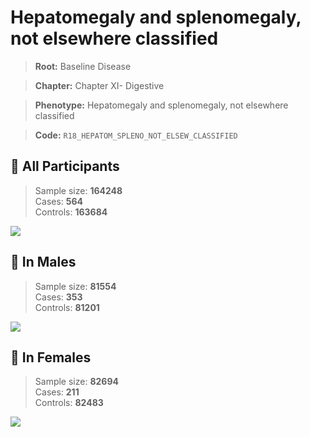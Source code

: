 # Hepatomegaly and splenomegaly, not elsewhere classified

> **Root:** Baseline Disease  

> **Chapter:** Chapter XI- Digestive  

> **Phenotype:** Hepatomegaly and splenomegaly, not elsewhere classified  

> **Code:** `R18_HEPATOM_SPLENO_NOT_ELSEW_CLASSIFIED`

## 🧪 All Participants  
> Sample size: **164248**  
> Cases: **564**  
> Controls: **163684**
<img src="/Disease/Figures/ALL/Incidence/R18_HEPATOM_SPLENO_NOT_ELSEW_CLASSIFIED.png"/>
<CsvTable src="/Disease_Data/ALL/Incidence/COX_R18_HEPATOM_SPLENO_NOT_ELSEW_CLASSIFIED.csv" label="🔍 View full results" />

## 👨 In Males  
> Sample size: **81554**  
> Cases: **353**  
> Controls: **81201**
<img src="/Disease/Figures/Male/Incidence/R18_HEPATOM_SPLENO_NOT_ELSEW_CLASSIFIED.png"/>
<CsvTable src="/Disease_Data/Male/Incidence/COX_R18_HEPATOM_SPLENO_NOT_ELSEW_CLASSIFIED.csv" label="🔍 View full results" />

## 👩 In Females  
> Sample size: **82694**  
> Cases: **211**  
> Controls: **82483**
<img src="/Disease/Figures/Female/Incidence/R18_HEPATOM_SPLENO_NOT_ELSEW_CLASSIFIED.png"/>
<CsvTable src="/Disease_Data/Female/Incidence/COX_R18_HEPATOM_SPLENO_NOT_ELSEW_CLASSIFIED.csv" label="🔍 View full results" />
